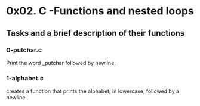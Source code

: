 # 0x02. C -Functions and nested loops

## Tasks and a brief description of their functions

### 0-putchar.c
Print  the word _putchar followed by newline.

### 1-alphabet.c
creates a function that prints the alphabet, in lowercase, followed by a
newline
